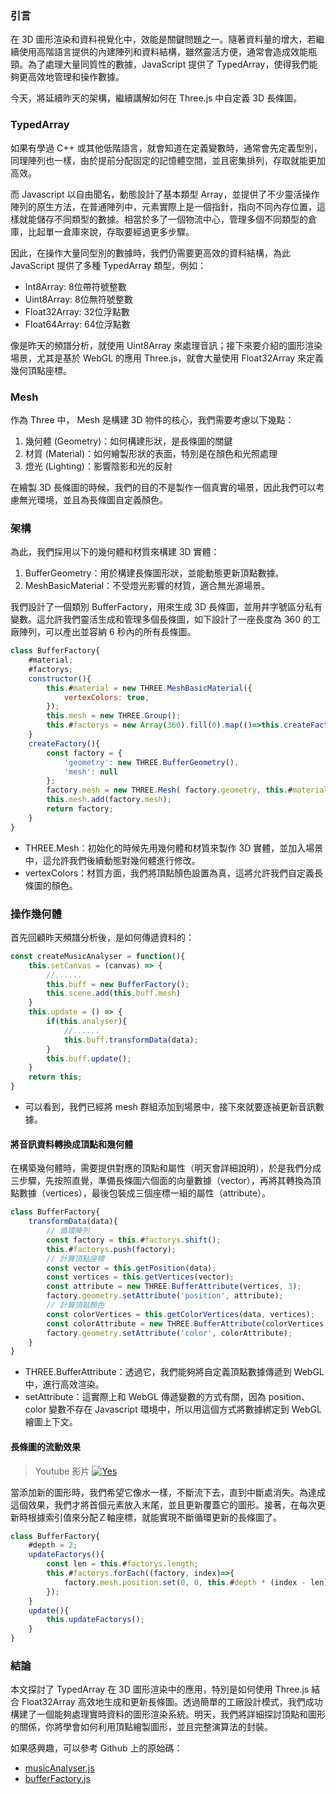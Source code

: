 ### 引言
在 3D 圖形渲染和資料視覺化中，效能是關鍵問題之一。隨著資料量的增大，若繼續使用高階語言提供的內建陣列和資料結構，雖然靈活方便，通常會造成效能瓶頸。為了處理大量同質性的數據，JavaScript 提供了 TypedArray，使得我們能夠更高效地管理和操作數據。

今天，將延續昨天的架構，繼續講解如何在 Three.js 中自定義 3D 長條圖。

### TypedArray
如果有學過 C++ 或其他低階語言，就會知道在定義變數時，通常會先定義型別，同理陣列也一樣，由於提前分配固定的記憶體空間，並且密集排列，存取就能更加高效。

而 Javascript 以自由聞名，動態設計了基本類型 Array，並提供了不少靈活操作陣列的原生方法，在普通陣列中，元素實際上是一個指針，指向不同內存位置，這樣就能儲存不同類型的數據。相當於多了一個物流中心，管理多個不同類型的倉庫，比起單一倉庫來說，存取要經過更多步驟。

因此，在操作大量同型別的數據時，我們仍需要更高效的資料結構，為此 JavaScript 提供了多種 TypedArray 類型，例如：
* Int8Array: 8位帶符號整數
* Uint8Array: 8位無符號整數
* Float32Array: 32位浮點數
* Float64Array: 64位浮點數

像是昨天的頻譜分析，就使用 Uint8Array 來處理音訊；接下來要介紹的圖形渲染場景，尤其是基於 WebGL 的應用 Three.js，就會大量使用 Float32Array 來定義幾何頂點座標。

### Mesh
作為 Three 中， Mesh 是構建 3D 物件的核心，我們需要考慮以下幾點：
1. 幾何體 (Geometry)：如何構建形狀，是長條圖的關鍵
2. 材質 (Material)：如何繪製形狀的表面，特別是在顏色和光照處理
3. 燈光 (Lighting)：影響陰影和光的反射

在繪製 3D 長條圖的時候，我們的目的不是製作一個真實的場景，因此我們可以考慮無光環境，並且為長條圖自定義顏色。
### 架構
為此，我們採用以下的幾何體和材質來構建 3D 實體：
1. BufferGeometry：用於構建長條圖形狀，並能動態更新頂點數據。
2. MeshBasicMaterial：不受燈光影響的材質，適合無光源場景。

我們設計了一個類別 BufferFactory，用來生成 3D 長條圖，並用井字號區分私有變數。這允許我們靈活生成和管理多個長條圖，如下設計了一座長度為 360 的工廠陣列，可以產出並容納 6 秒內的所有長條圖。
```javascript
class BufferFactory{
    #material;
    #factorys;
    constructor(){
        this.#material = new THREE.MeshBasicMaterial({
            vertexColors: true,
        });
        this.mesh = new THREE.Group();
        this.#factorys = new Array(360).fill(0).map(()=>this.createFactory());
    }
    createFactory(){
        const factory = {
            'geometry': new THREE.BufferGeometry(),
            'mesh': null
        };
        factory.mesh = new THREE.Mesh( factory.geometry, this.#material )
        this.mesh.add(factory.mesh);
        return factory;
    }
}
```
* THREE.Mesh：初始化的時候先用幾何體和材質來製作 3D 實體，並加入場景中，這允許我們後續動態對幾何體進行修改。
* vertexColors：材質方面，我們將頂點顏色設置為真，這將允許我們自定義長條圖的顏色。

### 操作幾何體
首先回顧昨天頻譜分析後，是如何傳遞資料的：
```javascript
const createMusicAnalyser = function(){
    this.setCanvas = (canvas) => {
        //......
        this.buff = new BufferFactory();
        this.scene.add(this.buff.mesh)
    }
    this.update = () => {
        if(this.analyser){
            //......
            this.buff.transformData(data);
        }
        this.buff.update();
    }
    return this;
}
```
* 可以看到，我們已經將 mesh 群組添加到場景中，接下來就要逐禎更新音訊數據。

#### 將音訊資料轉換成頂點和幾何體
在構築幾何體時，需要提供對應的頂點和屬性（明天會詳細說明），於是我們分成三步驟，先按照直覺，準備長條圖六個面的向量數據（vector），再將其轉換為頂點數據（vertices），最後包裝成三個座標一組的屬性（attribute）。
```javascript
class BufferFactory{
    transformData(data){
        // 循環陣列
        const factory = this.#factorys.shift();
        this.#factorys.push(factory);
        // 計算頂點座標
        const vector = this.getPosition(data);
        const vertices = this.getVertices(vector);
        const attribute = new THREE.BufferAttribute(vertices, 3);
        factory.geometry.setAttribute('position', attribute);
        // 計算頂點顏色
        const colorVertices = this.getColorVertices(data, vertices);
        const colorAttribute = new THREE.BufferAttribute(colorVertices, 3)
        factory.geometry.setAttribute('color', colorAttribute);
    }
}
```
* THREE.BufferAttribute：透過它，我們能夠將自定義頂點數據傳遞到 WebGL 中，進行高效渲染。
* setAttribute：這實際上和 WebGL 傳遞變數的方式有關，因為 position、color 變數不存在 Javascript 環境中，所以用這個方式將數據綁定到 WebGL 繪圖上下文。

#### 長條圖的流動效果
> Youtube 影片
[![Yes](https://img.youtube.com/vi/X7remQEUWAU/0.jpg)](https://youtu.be/X7remQEUWAU)

當添加新的圖形時，我們希望它像水一樣，不斷流下去，直到中斷處消失。為達成這個效果，我們才將首個元素放入末尾，並且更新覆蓋它的圖形。接著，在每次更新時根據索引值來分配Ｚ軸座標，就能實現不斷循環更新的長條圖了。

```javascript
class BufferFactory{
    #depth = 2;
    updateFactorys(){
        const len = this.#factorys.length;
        this.#factorys.forEach((factory, index)=>{
            factory.mesh.position.set(0, 0, this.#depth * (index - len));
        });
    }
    update(){
        this.updateFactorys();
    }
}
```

### 結論
本文探討了 TypedArray 在 3D 圖形渲染中的應用，特別是如何使用 Three.js 結合 Float32Array 高效地生成和更新長條圖。透過簡單的工廠設計模式，我們成功構建了一個能夠處理實時資料的圖形渲染系統。明天，我們將詳細探討頂點和圖形的關係，你將學會如何利用頂點繪製圖形，並且完整演算法的封裝。

如果感興趣，可以參考 Github 上的原始碼：
* [musicAnalyser.js](https://github.com/Jerry-the-potato/vite-deploy/blob/main/src/js/musicAnalyser.js)
* [bufferFactory.js](https://github.com/Jerry-the-potato/vite-deploy/blob/main/src/js/bufferFactory.js)